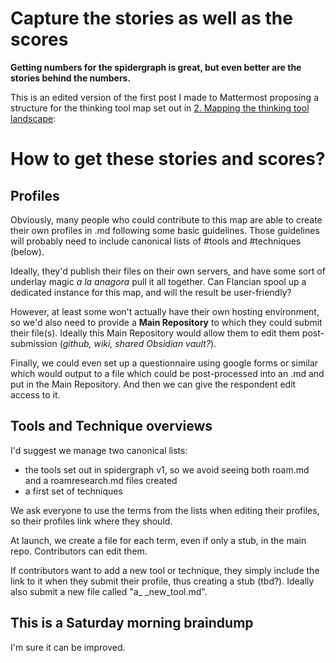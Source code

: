 # Capture the stories as well as the scores

**Getting numbers for the spidergraph is great, but even better are the stories behind the numbers.**

This is an edited version of the first post I made to Mattermost proposing a structure for the thinking tool map set out in [2. Mapping the thinking tool landscape](app://obsidian.md/2.%20Mapping%20the%20thinking%20tool%20landscape):
# How to get these stories and scores? 

## Profiles
Obviously, many people who could contribute to this map are able to create their own profiles in .md following some basic guidelines. Those guidelines will probably need to include canonical lists of #tools and #techniques (below).

Ideally, they'd publish their files on their own servers, and have some sort of underlay magic *a la anagora* pull it all together. Can Flancian spool up a dedicated instance for this map, and will the  result be user-friendly?

However, at least some won't actually have their own hosting environment, so we'd also need to provide a **Main Repository** to which they could submit their file(s). Ideally this Main Repository would allow them to edit them post-submission (*github, wiki, shared Obsidian vault?*).

Finally, we could even set up a questionnaire using google forms or similar which would output to a file which could be post-processed into an .md and put in the Main Repository. And then we can give the respondent edit access to it.

## Tools and Technique overviews
I'd suggest we manage two canonical lists:
* the tools set out in spidergraph v1, so we avoid seeing  both roam.md and a roamresearch.md files created
* a first set of techniques

We ask everyone to use the terms from the lists when editing their profiles, so their profiles link where they should. 

At launch, we create a file for each term, even if only a stub, in the main repo.  Contributors can edit them.

If contributors want to add a new tool or technique, they simply include the link to it when they submit their profile, thus creating a stub (tbd?). Ideally also submit a new file called "a_ _new_tool.md".

## This is a Saturday morning braindump
I'm sure it can be improved.

